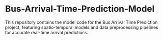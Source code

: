 # Bus-Arrival-Time-Prediction-Model
This repository contains the model code for the Bus Arrival Time Prediction project, featuring spatio-temporal models and data preprocessing pipelines for accurate real-time arrival predictions.
